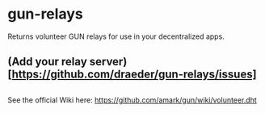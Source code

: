 # gun-relays
Returns volunteer GUN relays for use in your decentralized apps.

## (Add your relay server)[https://github.com/draeder/gun-relays/issues]

##
See the official Wiki here: https://github.com/amark/gun/wiki/volunteer.dht
